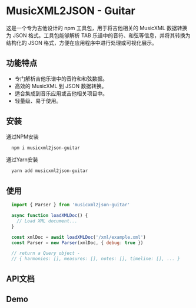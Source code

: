 # MusicXML2JSON - Guitar
这是一个专为吉他设计的 npm 工具包，用于将吉他相关的 MusicXML 数据转换为 JSON 格式。工具包能够解析 TAB 乐谱中的音符、和弦等信息，并将其转换为结构化的 JSON 格式，方便在应用程序中进行处理或可视化展示。

## 功能特点
- 专门解析吉他乐谱中的音符和和弦数据。
- 高效的 MusicXML 到 JSON 数据转换。
- 适合集成到音乐应用或吉他相关项目中。
- 轻量级、易于使用。

## 安装

通过NPM安装
```bash
  npm i musicxml2json-guitar
```

通过Yarn安装
```bash
  yarn add musicxml2json-guitar
```

## 使用
```js
  import { Parser } from 'musicxml2json-guitar'

  async function loadXMLDoc() {
    // Load XML document...
  }

  const xmlDoc = await loadXMLDoc('/xml/example.xml')
  const Parser = new Parser(xmlDoc, { debug: true })

  // return a Query object -
  // { harmonies: [], measures: [], notes: [], timeline: [], ... }
```

## API文档


## Demo
